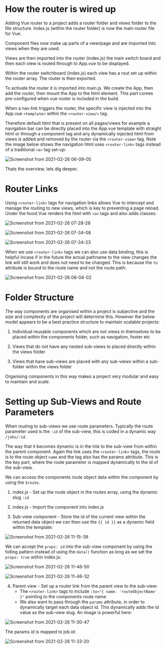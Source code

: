 # How the router is wired up

Adding Vue router to a project adds a router folder and views folder to the file structure.  Index.js (within the router folder) is now the main router file for Vue.

Component files now make up parts of a view/page and are imported into views when they are used.

Views are then imported into the router (index.js) the main switch board and then each view is routed through to App.vue to be displayed. 

Within the router switchboard (index.js) each view has a rout set up within the router array.  The router is then exported.

To activate the router it is imported into main.js.  We create the App, then add the router, then mount the App to the html element. This part comes pre-configured when vue router is included in the build. 

When a nav link triggers the router, the specific view is injected into the App.vue `<template>` within the `<router-view/>` tag.  

Therefore default html that is present on all pages/views for example a navigation bar can be directly placed into the App.vue template with straight html or through a component tag and any dynamically injected html from views is added and removed by the router via the `<router-view>` tag. Note the image below shows the navigation html uses `<router-link>` tags instead of a traditional `<a>` tag set-up:

![Screenshot from 2021-02-26 06-09-05](https://user-images.githubusercontent.com/73107656/109262310-3aae5e00-77f9-11eb-800f-e207693523db.png)


Thats the overview, lets dig deeper.

# Router Links

Using `<router-link>` tags for navigation links allows Vue to intercept and manage the routing to new views, which is key to preventing a page reload.  Under the hood Vue renders the html with `<a>` tags and also adds classes:

![Screenshot from 2021-02-26 07-28-28](https://user-images.githubusercontent.com/73107656/109269323-3e93ad80-7804-11eb-851d-5a40e4e5b309.png)

![Screenshot from 2021-02-26 07-34-08](https://user-images.githubusercontent.com/73107656/109269936-2c663f00-7805-11eb-8489-5519af739bcb.png)

![Screenshot from 2021-02-26 07-34-23](https://user-images.githubusercontent.com/73107656/109269938-2ec89900-7805-11eb-85a6-8e735e87d6d2.png)

When we use `<router-link>` tags we can also use data binding, this is helpful incase if in the future the actual pathname to the view changes the link will still work and does not need to be changed.  This is because the `to` attribute is bound to the route name and not the route path:

![Screenshot from 2021-02-26 08-04-02](https://user-images.githubusercontent.com/73107656/109272747-368a3c80-7809-11eb-9d1f-22307e716ae6.png)

# Folder Structure

The way components are organised within a project is subjective and the size and complexity of the project will determine this. However the below model appears to be a best practice structure to maintain scalable projects:

1. Individual reusable components which are not views in themselves to be placed within the components folder, such as navigation, footer etc

2. Views that do not have any nested sub-views to placed directly within the views folder

3. Views that have sub-views are placed with any sub-views within a sub-folder within the views folder

Organising components in this way makes a project very modular and easy to maintain and scale.


# Setting up Sub-Views and Route Parameters

When routing to sub-views we use route parameters.  Typically the route parameter used is the `:id` of the sub-view, this is coded in a dynamic way `/jobs/:id`.

The way that it becomes dynamic is in the link to the sub-view from within the parent component.  Again the link uses the `<router-link>` tags, the route is to the route object `name` and the tag also has the params attribute. This is the key part, where the route parameter is mapped dynamically to the id of the sub-view.  

We can access the components route object data within the component by using the `$route`.  

1. index.js - Set up the route object in the routes array, using the dynamic slug `:id` 
2. index.js - Import the component into index.js

3. Sub-view component - Store the id of the current view within the returned data object we can then use the `{{ id }}` as a dynamic field within the template:

![Screenshot from 2021-02-26 11-15-39](https://user-images.githubusercontent.com/73107656/109293639-fa180a00-7823-11eb-8202-8ef1f6ffd374.png)

We can accept the `props: id` into the sub-view component by using the folling pattern instead of using the `data()` function as long as we set the `props: true` within index.js:

![Screenshot from 2021-02-26 11-46-50](https://user-images.githubusercontent.com/73107656/109296704-ad82fd80-7828-11eb-9ddc-e469ea05884f.png)

![Screenshot from 2021-02-26 11-46-32](https://user-images.githubusercontent.com/73107656/109296707-aeb42a80-7828-11eb-9dc7-6e54b6e6fda0.png)


4. Parent view - Set up a router link from the parent view to the sub-view:
    - The `<router-link>` tags to include `:to="{ name: 'routeObjectName' }"` pointing to the components route name
    - We also want to pass through the `params` attribute, in order to dynamically target each data object id. This dynamically adds the id value as the sub-view slug.  An image is powerful here:

![Screenshot from 2021-02-26 11-30-47](https://user-images.githubusercontent.com/73107656/109295102-14eb7e00-7826-11eb-968d-1256fddaeee3.png)

The params id is mapped to job.id:

![Screenshot from 2021-02-26 11-33-20](https://user-images.githubusercontent.com/73107656/109295310-727fca80-7826-11eb-85be-5a1aa03a6564.png)
